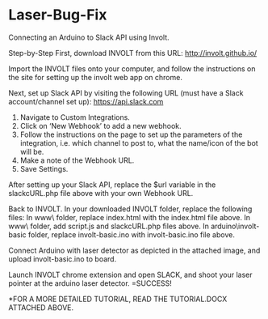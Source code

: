 # Laser-Bug-Fix
Connecting an Arduino to Slack API using Involt. 

Step-by-Step
First, download INVOLT from this URL:
http://involt.github.io/

Import the INVOLT files onto your computer, and follow the instructions on the site for setting up the involt web app on chrome. 

Next, set up Slack API by visiting the following URL (must have a Slack account/channel set up): https://api.slack.com 
1. Navigate to Custom Integrations.
2. Click on ‘New Webhook’ to add a new webhook.
3. Follow the instructions on the page to set up the parameters of the integration, i.e. which channel to post to, what the name/icon of the bot will be. 
4. Make a note of the Webhook URL.
5. Save Settings.

After setting up your Slack API, replace the $url variable in the slackcURL.php file above with your own Webhook URL. 

Back to INVOLT.
In your downloaded INVOLT folder, replace the following files:
In www\ folder, replace index.html with the index.html file above.
In www\ folder, add script.js and slackcURL.php files above.
In arduino\involt-basic folder, replace involt-basic.ino with involt-basic.ino file above.

Connect Arduino with laser detector as depicted in the attached image, and upload involt-basic.ino to board. 

Launch INVOLT chrome extension and open SLACK, and shoot your laser pointer at the arduino laser detector.
=SUCCESS!

*FOR A MORE DETAILED TUTORIAL, READ THE TUTORIAL.DOCX ATTACHED ABOVE.
